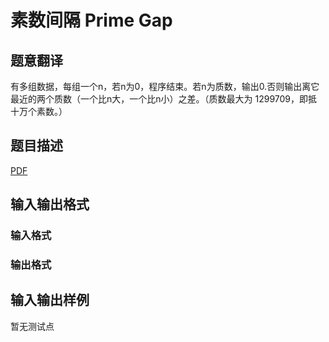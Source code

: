 # 素数间隔 Prime Gap

## 题意翻译

有多组数据，每组一个n，若n为0，程序结束。若n为质数，输出0.否则输出离它最近的两个质数（一个比n大，一个比n小）之差。（质数最大为 1299709，即抵十万个素数。）

## 题目描述

[problemUrl]: https://uva.onlinejudge.org/index.php?option=com_onlinejudge&Itemid=8&category=825&page=show_problem&problem=4519

[PDF](https://uva.onlinejudge.org/external/16/p1644.pdf)

## 输入输出格式

### 输入格式

### 输出格式

## 输入输出样例

暂无测试点

